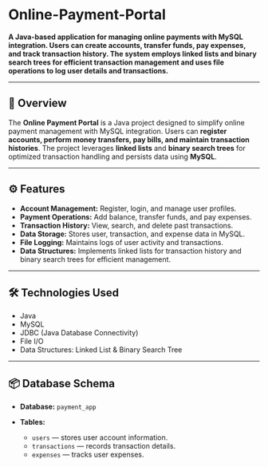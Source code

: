 
# Online-Payment-Portal

**A Java-based application for managing online payments with MySQL integration. Users can create accounts, transfer funds, pay expenses, and track transaction history. The system employs linked lists and binary search trees for efficient transaction management and uses file operations to log user details and transactions.**

---

## 🚀 Overview

The **Online Payment Portal** is a Java project designed to simplify online payment management with MySQL integration. Users can **register accounts, perform money transfers, pay bills, and maintain transaction histories**. The project leverages **linked lists** and **binary search trees** for optimized transaction handling and persists data using **MySQL**.

---

## ⚙️ Features

* **Account Management:** Register, login, and manage user profiles.
* **Payment Operations:** Add balance, transfer funds, and pay expenses.
* **Transaction History:** View, search, and delete past transactions.
* **Data Storage:** Stores user, transaction, and expense data in MySQL.
* **File Logging:** Maintains logs of user activity and transactions.
* **Data Structures:** Implements linked lists for transaction history and binary search trees for efficient management.

---

## 🛠️ Technologies Used

* Java
* MySQL
* JDBC (Java Database Connectivity)
* File I/O
* Data Structures: Linked List & Binary Search Tree

---

## 📦 Database Schema

* **Database:** `payment_app`
* **Tables:**

  * `users` — stores user account information.
  * `transactions` — records transaction details.
  * `expenses` — tracks user expenses.
